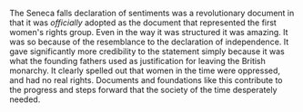 The Seneca falls declaration of sentiments was a revolutionary document in that it was _officially_ adopted as the document that represented the first women's rights group. Even in the way it was structured it was amazing. It was so because of the resemblance to the declaration of independence. It gave significantly more credibility to the statement simply because it was what the founding fathers used as justification for leaving the British monarchy. It clearly spelled out that women in the time were oppressed, and had no real rights. Documents and foundations like this contribute to the progress and steps forward that the society of the time desperately needed.
